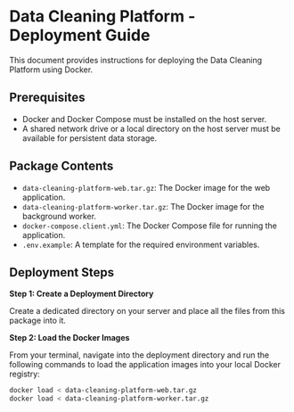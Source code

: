 # Data Cleaning Platform - Deployment Guide

This document provides instructions for deploying the Data Cleaning Platform using Docker.

## Prerequisites

-   Docker and Docker Compose must be installed on the host server.
-   A shared network drive or a local directory on the host server must be available for persistent data storage.

## Package Contents

-   `data-cleaning-platform-web.tar.gz`: The Docker image for the web application.
-   `data-cleaning-platform-worker.tar.gz`: The Docker image for the background worker.
-   `docker-compose.client.yml`: The Docker Compose file for running the application.
-   `.env.example`: A template for the required environment variables.

## Deployment Steps

**Step 1: Create a Deployment Directory**

Create a dedicated directory on your server and place all the files from this package into it.

**Step 2: Load the Docker Images**

From your terminal, navigate into the deployment directory and run the following commands to load the application images into your local Docker registry:

```bash
docker load < data-cleaning-platform-web.tar.gz
docker load < data-cleaning-platform-worker.tar.gz